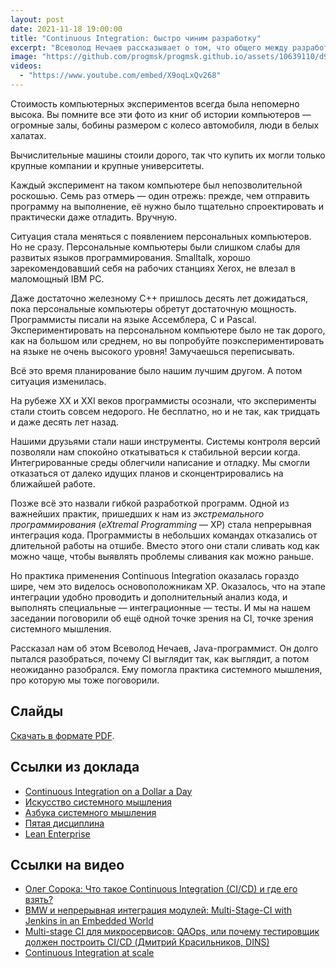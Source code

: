 ```yaml
---
layout: post
date: 2021-11-18 19:00:00
title: "Continuous Integration: быстро чиним разработку"
excerpt: "Всеволод Нечаев рассказывает о том, что общего между разработкой программ и автомобильным конвеером."
image: "https://github.com/progmsk/progmsk.github.io/assets/10639110/d9c82e06-8141-4896-a9ad-2d78232c6dd8"
videos:
  - "https://www.youtube.com/embed/X9oqLxQv268"
---
```


Стоимость компьютерных экспериментов всегда была непомерно высока. Вы помните все эти фото из книг об истории компьютеров — огромные залы, бобины размером с колесо автомобиля, люди в белых халатах.

Вычислительные машины стоили дорого, так что купить их могли только крупные компании и крупные университеты.

Каждый эксперимент на таком компьютере был непозволительной роскошью. Семь раз отмерь — один отрежь: прежде, чем отправить программу на выполнение, её нужно было тщательно спроектировать и практически даже отладить. Вручную.

Ситуация стала меняться с появлением персональных компьютеров. Но не сразу. Персональные компьютеры были слишком слабы для развитых языков программирования. Smalltalk, хорошо зарекомендовавший себя на рабочих станциях Xerox, не влезал в маломощный IBM PC.

Даже достаточно железному C++ пришлось десять лет дожидаться, пока персональные компьютеры обретут достаточную мощность. Программисты писали на языке Ассемблера, C и Pascal. Экспериментировать на персональном компьютере было не так дорого, как на большом или среднем, но вы попробуйте поэкспериментировать на языке не очень высокого уровня! Замучаешься переписывать.

Всё это время планирование было нашим лучшим другом. А потом ситуация изменилась.

На рубеже XX и XXI веков программисты осознали, что эксперименты стали стоить совсем недорого. Не бесплатно, но и не так, как тридцать и даже десять лет назад.

Нашими друзьями стали наши инструменты. Системы контроля версий позволяли нам спокойно откатываться к стабильной версии когда. Интегрированные среды облегчили написание и отладку. Мы смогли отказаться от далеко идущих планов и сконцентрировались на ближайшей работе.

Позже всё это назвали гибкой разработкой программ. Одной из важнейших практик, пришедших к нам из *экстремального программирования* (*eXtremal Programming* — XP) стала непрерывная интеграция кода. Программисты в небольших командах отказались от длительной работы на отшибе. Вместо этого они стали сливать код как можно чаще, чтобы выявлять проблемы сливания как можно раньше.

Но практика применения Continuous Integration оказалась гораздо шире, чем это виделось основоположникам XP. Оказалось, что на этапе интеграции удобно проводить и дополнительный анализ кода, и выполнять специальные — интеграционные — тесты. И мы на нашем заседании поговорили об ещё одной точке зрения на CI, точке зрения системного мышления.

Рассказал нам об этом Всеволод Нечаев, Java-программист. Он долго пытался разобраться, почему CI выглядит так, как выглядит, а потом неожиданно разобрался. Ему помогла практика системного мышления, про которую мы тоже поговорили.

## Слайды

[Скачать в формате PDF](https://github.com/progmsk/progmsk.github.io/files/14731594/continuous-integration-fast-fix-of-development.pdf).

## Ссылки из доклада

* [Continuous Integration on a Dollar a Day](https://www.jamesshore.com/v2/blog/2006/continuous-integration-on-a-dollar-a-day)
* [Искусство системного мышления](https://www.litres.ru/dzhozef-o-konnor-3/iskusstvo-sistemnogo-myshleniya-neobhodimye-znaniya-o-s/chitat-onlayn/)
* [Азбука системного мышления](https://www.litres.ru/donella-medouz/azbuka-sistemnogo-myshleniya/chitat-onlayn/)
* [Пятая дисциплина](https://www.litres.ru/piter-senge/pyataya-disciplina/)
* [Lean Enterprise](https://www.amazon.com/Lean-Enterprise-Performance-Organizations-Innovate/dp/1449368425)

## Ссылки на видео

* [Олег Сорока: Что такое Continuous Integration (CI/CD) и где его взять?](https://www.youtube.com/watch?v=kVuqRSnGtn4)
* [BMW и непрерывная интеграция модулей: Multi-Stage-CI with Jenkins in an Embedded World](https://www.youtube.com/watch?v=AB5RTabEtEI)
* [Multi-stage CI для микросервисов: QAOps, или почему тестировщик должен построить CI/CD (Дмитрий Красильников, DINS)](https://www.youtube.com/watch?v=rg2PK0jECeM)
* [Continuous Integration at scale](https://www.youtube.com/watch?v=tIklVsDXfB8)
